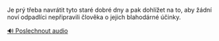 
Je prý třeba navrátit tyto staré dobré dny a pak dohlížet na to, aby žádní noví odpadlíci nepřipravili člověka o jejich blahodárné účinky.

[🔊 Poslechnout audio](/data/7-paragraphs/audio/chapter_145/para_008-Je-pr-teba-navrtit-tyto-star-dobr-dny-a-pak-d.mp3)
